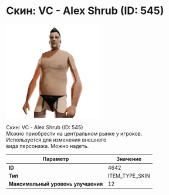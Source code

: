 # Скин: VC - Alex Shrub (ID: 545)

![Item Image](../img/4642.webp?raw=true)

Скин: VC - Alex Shrub (ID: 545)<br>Можно приобрести на центральном рынке у игроков.<br>Используется для изменения внешнего<br>вида персонажа. Можно надеть.


| Параметр | Значение |
|----------|----------|
| **ID** | 4642 |
| **Тип** | ITEM_TYPE_SKIN |
| **Максимальный уровень улучшения** | 12 |

